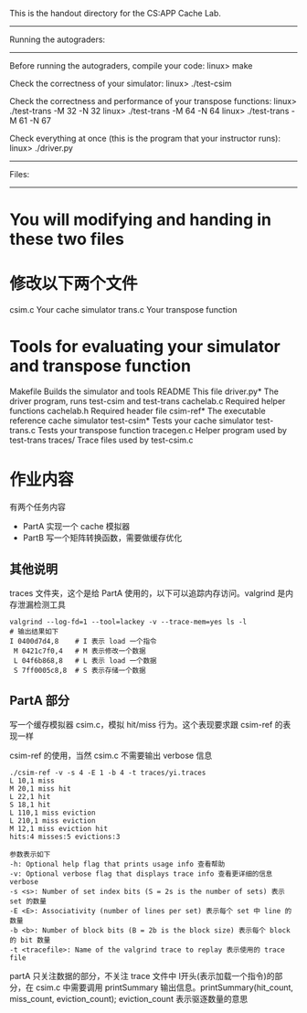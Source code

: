This is the handout directory for the CS:APP Cache Lab. 

************************
Running the autograders:
************************

Before running the autograders, compile your code:
    linux> make

Check the correctness of your simulator:
    linux> ./test-csim

Check the correctness and performance of your transpose functions:
    linux> ./test-trans -M 32 -N 32
    linux> ./test-trans -M 64 -N 64
    linux> ./test-trans -M 61 -N 67

Check everything at once (this is the program that your instructor runs):
    linux> ./driver.py    

******
Files:
******

# You will modifying and handing in these two files
# 修改以下两个文件
csim.c       Your cache simulator
trans.c      Your transpose function

# Tools for evaluating your simulator and transpose function
Makefile     Builds the simulator and tools
README       This file
driver.py*   The driver program, runs test-csim and test-trans
cachelab.c   Required helper functions
cachelab.h   Required header file
csim-ref*    The executable reference cache simulator
test-csim*   Tests your cache simulator
test-trans.c Tests your transpose function
tracegen.c   Helper program used by test-trans
traces/      Trace files used by test-csim.c

# 作业内容

有两个任务内容
- PartA 实现一个 cache 模拟器
- PartB 写一个矩阵转换函数，需要做缓存优化

## 其他说明

traces 文件夹，这个是给 PartA 使用的，以下可以追踪内存访问。valgrind 是内存泄漏检测工具

```
valgrind --log-fd=1 --tool=lackey -v --trace-mem=yes ls -l
# 输出结果如下
I 0400d7d4,8    # I 表示 load 一个指令
 M 0421c7f0,4   # M 表示修改一个数据
 L 04f6b868,8   # L 表示 load 一个数据
 S 7ff0005c8,8  # S 表示存储一个数据
```

## PartA 部分

写一个缓存模拟器 csim.c，模拟 hit/miss 行为。这个表现要求跟 csim-ref 的表现一样

csim-ref 的使用，当然 csim.c 不需要输出 verbose 信息

```
./csim-ref -v -s 4 -E 1 -b 4 -t traces/yi.traces
L 10,1 miss
M 20,1 miss hit
L 22,1 hit
S 18,1 hit
L 110,1 miss eviction
L 210,1 miss eviction
M 12,1 miss eviction hit
hits:4 misses:5 evictions:3

参数表示如下
-h: Optional help flag that prints usage info 查看帮助
-v: Optional verbose flag that displays trace info 查看更详细的信息verbose
-s <s>: Number of set index bits (S = 2s is the number of sets) 表示 set 的数量
-E <E>: Associativity (number of lines per set) 表示每个 set 中 line 的数量
-b <b>: Number of block bits (B = 2b is the block size) 表示每个 block 的 bit 数量
-t <tracefile>: Name of the valgrind trace to replay 表示使用的 trace file
```

partA 只关注数据的部分，不关注 trace 文件中 I开头(表示加载一个指令)的部分，在 csim.c 中需要调用 printSummary 输出信息。printSummary(hit_count, miss_count, eviction_count); eviction_count 表示驱逐数量的意思

